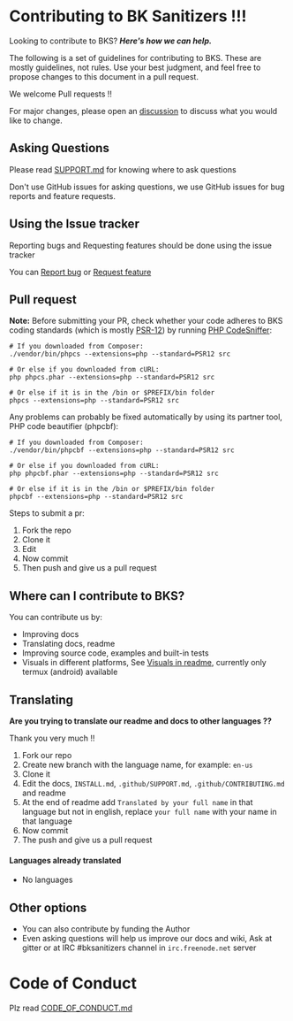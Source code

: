 # Contributing to BK Sanitizers !!!

Looking to contribute to BKS?
_**Here's how we can help.**_

The following is a set of guidelines for contributing to BKS. These are mostly guidelines, not rules. Use your best judgment, and feel free to propose changes to this document in a pull request.

We welcome Pull requests !!

For major changes, please open an [discussion](https://github.com/PuneetGopinath/Sanitizers/discussions) to discuss what you would like to change.

## Asking Questions

Please read [SUPPORT.md](SUPPORT.md) for knowing where to ask questions

Don't use GitHub issues for asking questions, we use GitHub issues for bug reports and feature requests.

## Using the Issue tracker

Reporting bugs and Requesting features should be done using the issue tracker

You can [Report bug](https://github.com/PuneetGopinath/Sanitizers/issues/new?template=bug_report.md) or [Request feature](https://github.com/PuneetGopinath/Sanitizers/issues/new?template=feature_request.md)

## Pull request

**Note:** Before submitting your PR, check whether your code adheres to BKS coding standards (which is mostly [PSR-12](https://www.php-fig.org/psr/psr-12/)) by running [PHP CodeSniffer](https://github.com/squizlabs/PHP_CodeSniffer):

```
# If you downloaded from Composer:
./vendor/bin/phpcs --extensions=php --standard=PSR12 src

# Or else if you downloaded from cURL:
php phpcs.phar --extensions=php --standard=PSR12 src

# Or else if it is in the /bin or $PREFIX/bin folder
phpcs --extensions=php --standard=PSR12 src
```

Any problems can probably be fixed automatically by using its partner tool, PHP code beautifier (phpcbf):

```
# If you downloaded from Composer:
./vendor/bin/phpcbf --extensions=php --standard=PSR12 src

# Or else if you downloaded from cURL:
php phpcbf.phar --extensions=php --standard=PSR12 src

# Or else if it is in the /bin or $PREFIX/bin folder
phpcbf --extensions=php --standard=PSR12 src
```

Steps to submit a pr:

1. Fork the repo
2. Clone it
3. Edit
4. Now commit
5. Then push and give us a pull request

## Where can I contribute to BKS?

You can contribute us by:

 * Improving docs
 * Translating docs, readme
 * Improving source code, examples and built-in tests
 * Visuals in different platforms, See [Visuals in readme](https://github.com/PuneetGopinath/Sanitizers#visuals), currently only termux (android) available

## Translating

**Are you trying to translate our readme and docs to other languages ??**

Thank you very much !!

1. Fork our repo
2. Create new branch with the language name, for example: `en-us`
3. Clone it
4. Edit the docs, `INSTALL.md`, `.github/SUPPORT.md`, `.github/CONTRIBUTING.md` and readme
5. At the end of readme add `Translated by your full name` in that language but not in english, replace `your full name` with your name in that language
6. Now commit
7. The push and give us a pull request

#### Languages already translated

 * No languages

## Other options

 * You can also contribute by funding the Author
 * Even asking questions will help us improve our docs and wiki, Ask at gitter or at IRC #bksanitizers channel in `irc.freenode.net` server

# Code of Conduct

Plz read [CODE_OF_CONDUCT.md](CODE_OF_CONDUCT.md)

